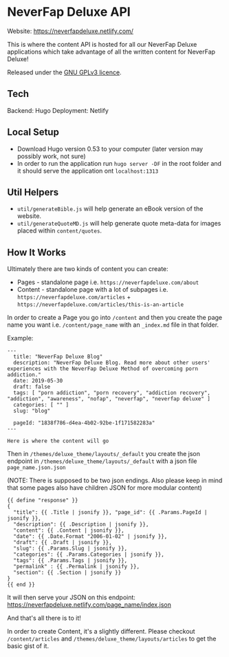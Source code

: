 # NeverFap Deluxe API

Website: https://neverfapdeluxe.netlify.com/

This is where the content API is hosted for all our NeverFap Deluxe applications which take advantage of all the written content for NeverFap Deluxe!

Released under the [GNU GPLv3 licence](https://github.com/neverfap-deluxe/nfd-api/blob/master/LICENSE).


## Tech

Backend: Hugo
Deployment: Netlify


## Local Setup

- Download Hugo version 0.53 to your computer (later version may possibly work, not sure)
- In order to run the application run `hugo server -DF` in the root folder and it should serve the application ont `localhost:1313`


## Util Helpers

- `util/generateBible.js` will help generate an eBook version of the website. 
- `util/generateQuoteMD.js` will help generate quote meta-data for images placed within `content/quotes`.


## How It Works

Ultimately there are two kinds of content you can create:

- Pages - standalone page i.e. `https://neverfapdeluxe.com/about`
- Content - standalone page with a lot of subpages i.e. `https://neverfapdeluxe.com/articles` + `https://neverfapdeluxe.com/articles/this-is-an-article`

In order to create a Page you go into `/content` and then you create the page name you want i.e. `/content/page_name` with an `_index.md` file in that folder.

Example:

```
---
  title: "NeverFap Deluxe Blog"
  description: "NeverFap Deluxe Blog. Read more about other users' experiences with the NeverFap Deluxe Method of overcoming porn addiction."
  date: 2019-05-30
  draft: false
  tags: [ "porn addiction", "porn recovery", "addiction recovery", "addiction", "awareness", "nofap", "neverfap", "neverfap deluxe" ]
  categories: [ "" ]
  slug: "blog"

  pageId: "1838f786-d4ea-4b02-92be-1f171582283a"
---

Here is where the content will go
```

Then in `/themes/deluxe_theme/layouts/_default` you create the json endpoint in `/themes/deluxe_theme/layouts/_default` with a json file `page_name.json.json`

(NOTE: There is supposed to be two json endings. Also please keep in mind that some pages also have children JSON for more modular content)

```
{{ define "response" }} 
{
  "title": {{ .Title | jsonify }}, "page_id": {{ .Params.PageId | jsonify }},
  "description": {{ .Description | jsonify }},
  "content": {{ .Content | jsonify }},
  "date": {{ .Date.Format "2006-01-02" | jsonify }},
  "draft": {{ .Draft | jsonify }},
  "slug": {{ .Params.Slug | jsonify }},
  "categories": {{ .Params.Categories | jsonify }},
  "tags": {{ .Params.Tags | jsonify }},
  "permalink" : {{ .Permalink | jsonify }},
  "section": {{ .Section | jsonify }}
}
{{ end }}

```

It will then serve your JSON on this endpoint: https://neverfapdeluxe.netlify.com/page_name/index.json

And that's all there is to it!

In order to create Content, it's a slightly different. Please checkout `/content/articles` and `/themes/deluxe_theme/layouts/articles` to get the basic gist of it.
